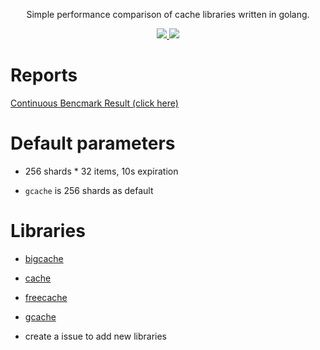 
<p align="center">Simple performance comparison of cache libraries written in golang.</p>
<p align="center">
  <a href="https://github.com/benchplus/gocache/actions?query=workflow%3A%22gocache%22" alt="action status">
    <img src="https://github.com/benchplus/gocache/workflows/gocache/badge.svg"/>
  </a>
  <a href="https://benchplus.github.io/gocache/dev/bench/" alt="report">
    <img src="https://img.shields.io/badge/report-click--me-brightgreen.svg?style=flat">
  </a>
</p>


# Reports

[Continuous Bencmark Result (click here) ](https://benchplus.github.io/gocache/dev/bench/)


# Default parameters

- 256 shards * 32 items, 10s expiration

- `gcache` is 256 shards as default

# Libraries

- [bigcache](https://github.com/allegro/bigcache)

- [cache](https://github.com/orca-zhang/cache)

- [freecache](https://github.com/coocood/freecache)

- [gcache](https://github.com/bluele/gcache)

- create a issue to add new libraries
